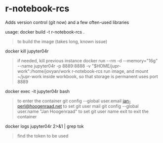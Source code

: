 # r-notebook-rcs
Adds version control (git now) and a few often-used libraries

usage:
  docker build -t r-notebook-rcs .
> to build the image (takes long, known issue)

  docker kill jupyter04r
> if needed, kill previous instance
  docker run --rm -d  --memory="16g" --name jupyter04r -p 8889:8888 -v "$HOME/jupr-work":/home/jovyan/work r-notebook-rcs
> run image, and mount ~/jupr-work inside workbook, so that storage is permanent
> uses port 8889

 docker exec -it jupyter04r bash
> to enter the container
   git config --global user.email jan-perl@hoogenraad.net
> to set git user mail
    git config --global user.name "Jan Hoogenraad"
> to set git user name
  exit
> to exit the container

  docker logs jupyter04r 2>&1 | grep tok
> find the token to be used

